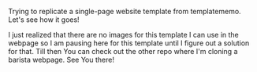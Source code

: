 Trying to replicate a single-page website template from templatememo. Let's see how it goes!

I just realized that there are no images for this template I can use in the webpage so I am pausing here for this template until I figure out a solution for that. Till then You can check out the other repo where I'm cloning a barista webpage. See You there!